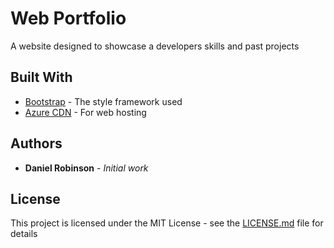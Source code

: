 # Web Portfolio

A website designed to showcase a developers skills and past projects

## Built With

* [Bootstrap](http://www.getbootstrap.com) - The style framework used
* [Azure CDN](http://www.azure.com) - For web hosting

## Authors

* **Daniel Robinson** - *Initial work* 

## License

This project is licensed under the MIT License - see the [LICENSE.md](LICENSE.md) file for details
